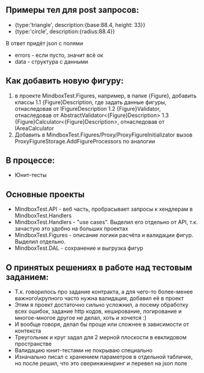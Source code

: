 ﻿## Примеры тел для post запросов:

* {type:'triangle', description:{base:88.4, height: 33}}
* {type:'circle', description:{radius:88.4}}

В ответ придёт json с полями
* errors - если пусто, значит всё ок
* data - структура с данными

## Как добавить новую фигуру:

1. в проекте MindboxTest.Figures, например, в папке {Figure}, добавить классы 
1.1 {Figure}Description, где задать данные фигуры, отнаследовав от IFigureDescription
1.2 {Figure}Validator, отнаследовав от AbstractValidator<{Figure}Description>
1.3 {Figure}Calculator<{Figure}Description>, отнаследовав от IAreaCalculator
2. Добавить в MindboxTest.Figures/Proxy/ProxyFigureInitializator вызов ProxyFigureStorage.AddFigureProcessors по аналогии

## В процессе:

* Юнит-тесты

## Основные проекты

* MindboxTest.API - веб часть, пробрасывает запросы к хендлерам в MindboxTest.Handlers
* MindboxTest.Handlers - "use cases". Выделил его отдельно от API, т.к. зачастую это удобно на больших проектах
* MindboxTest.Figures - описание логики расчёта и валидации фигур. Выделил отдельно.
* MindboxTest.DAL - сохранение и выгрузка фигур

## О принятых решениях в работе над тестовым заданием:

* Т.к. говорилось про задание контракта, а для чего-то более-менее важного\крупного часто нужна валидация, добавил её в проект
* Этим я проект достаточно сильно усложнил, а посему обработку всех ошибок, задание http кодов, кеширование, логирование и многое-многое другое не делал, хоть и хочется :)
* И вообще говоря, делал бы проще или сложнее в зависимости от контекста
* Треугольник и круг задал для 2 мерной плоскости в евклидовом пространстве
* Валидацию юнит-тестами не покрываю специально
* Изначально писал с хранением параметров в отдельной табличке, но после решил, что это оверинжиниринг и перевел на json поле